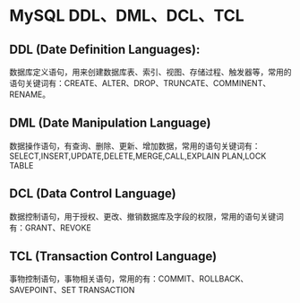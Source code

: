 # MySQL DDL、DML、DCL、TCL

## DDL (Date Definition Languages):

数据库定义语句，用来创建数据库表、索引、视图、存储过程、触发器等，常用的语句关键词有：CREATE、ALTER、DROP、TRUNCATE、COMMINENT、RENAME。

## DML (Date Manipulation Language)

数据操作语句，有查询、删除、更新、增加数据，常用的语句关键词有：SELECT,INSERT,UPDATE,DELETE,MERGE,CALL,EXPLAIN PLAN,LOCK TABLE

## DCL (Data Control Language)

数据控制语句，用于授权、更改、撤销数据库及字段的权限，常用的语句关键词有：GRANT、REVOKE

## TCL (Transaction Control Language)

事物控制语句，事物相关语句，常用的有：COMMIT、ROLLBACK、SAVEPOINT、SET TRANSACTION

